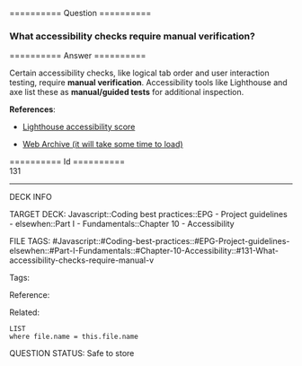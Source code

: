 ========== Question ==========  

### What accessibility checks require manual verification?  

========== Answer ==========  

Certain accessibility checks, like logical tab order and user interaction testing, require **manual verification**. Accessibility tools like Lighthouse and axe list these as **manual/guided tests** for additional inspection.

**References**:

-   [Lighthouse accessibility score](https://web.dev/lighthouse-accessibility/#additional-items-to-manually-check)

-   [Web Archive (it will take some time to load)](https://web.archive.org/web/20211126212956/https://web.dev/lighthouse-accessibility/#additional-items-to-manually-check)

========== Id ==========  
131

---

DECK INFO

TARGET DECK: Javascript::Coding best practices::EPG - Project guidelines - elsewhen::Part I - Fundamentals::Chapter 10 - Accessibility

FILE TAGS: #Javascript::#Coding-best-practices::#EPG-Project-guidelines-elsewhen::#Part-I-Fundamentals::#Chapter-10-Accessibility::#131-What-accessibility-checks-require-manual-v

Tags:

Reference:

Related:

```dataview
LIST
where file.name = this.file.name
```

QUESTION STATUS: Safe to store
